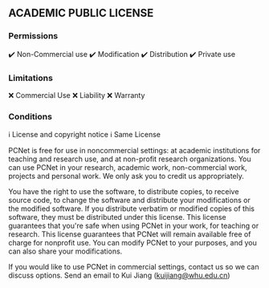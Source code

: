 ## ACADEMIC PUBLIC LICENSE

### Permissions
:heavy_check_mark: Non-Commercial use
:heavy_check_mark: Modification
:heavy_check_mark: Distribution
:heavy_check_mark: Private use

### Limitations
:x: Commercial Use
:x: Liability
:x: Warranty

### Conditions
:information_source: License and copyright notice
:information_source: Same License

PCNet is free for use in noncommercial settings: at academic institutions for teaching and research use, and at non-profit research organizations.
You can use PCNet in your research, academic work, non-commercial work, projects and personal work. We only ask you to credit us appropriately. 

You have the right to use the software, to distribute copies, to receive source code, to change the software and distribute your modifications or the modified software.
If you distribute verbatim or modified copies of this software, they must be distributed under this license.
This license guarantees that you're safe when using PCNet in your work, for teaching or research.
This license guarantees that PCNet will remain available free of charge for nonprofit use.
You can modify PCNet to your purposes, and you can also share your modifications.

If you would like to use PCNet in commercial settings, contact us so we can discuss options. Send an email to Kui Jiang (kuijiang@whu.edu.cn)



